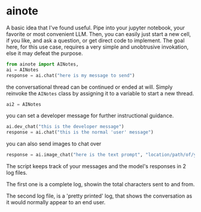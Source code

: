 # ainote

A basic idea that I've found useful.
Pipe into your jupyter notebook, your favorite or most convenient LLM.
Then, you can easily just start a new cell, if you like, and ask a question, or get direct code to implement.
The goal here, for this use case, requires a very simple and unobtrusive invokation, else it may defeat the purpose.

```python
from ainote import AINotes, 
ai = AINotes
response = ai.chat("here is my message to send")
```

the conversational thread can be continued or ended at will.
Simply reinvoke the `AINotes` class by assigning it to a variable to start a new thread.

```python
ai2 = AINotes
```

you can set a developer message for further instructional guidance.

```python
ai.dev_chat("this is the developer message")
response = ai.chat("this is the normal 'user' message")
```

you can also send images to chat over

```python
response = ai.image_chat("here is the text prompt", "location/path/of/your/image.jpeg")
```

The script keeps track of your messages and the model's responses in 2 log files.

The first one is a complete log, showin the total characters sent to and from.

The second log file, is a 'pretty printed' log, that shows the conversation as it would normally appear to an end user.





